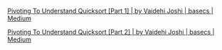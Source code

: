 
[Pivoting To Understand Quicksort [Part 1] | by Vaidehi Joshi | basecs | Medium](https://medium.com/basecs/pivoting-to-understand-quicksort-part-1-75178dfb9313)

[Pivoting To Understand Quicksort [Part 2] | by Vaidehi Joshi | basecs | Medium](https://medium.com/basecs/pivoting-to-understand-quicksort-part-2-30161aefe1d3)
